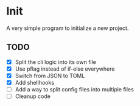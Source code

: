 # Init
A very simple program to initialize a new project.


## TODO
- [x] Split the cli logic into its own file
- [x] Use pflag instead of if-else everywhere
- [x] Switch from JSON to TOML
- [x] Add shellhooks
- [ ] Add a way to split config files into multiple files
- [ ] Cleanup code
